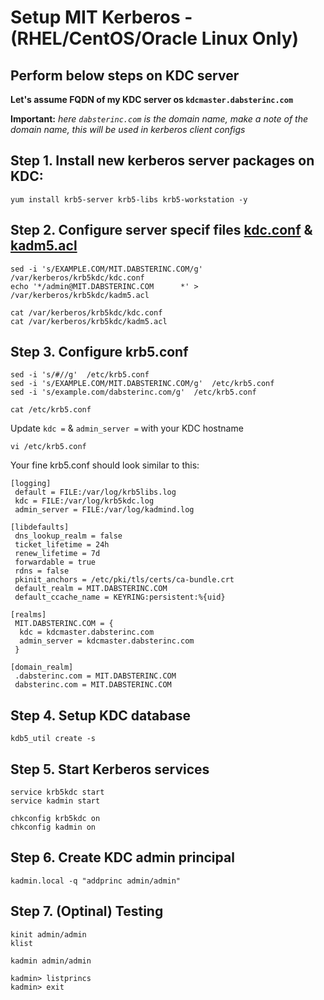 # Setup MIT Kerberos - (RHEL/CentOS/Oracle Linux Only)


## Perform below steps on KDC server

__Let's assume FQDN of my KDC server os `kdcmaster.dabsterinc.com`__

__Important:__
_here `dabsterinc.com` is the domain name, make a note of the domain name, this will be used in kerberos client configs_



## Step 1. Install new kerberos server packages on KDC:
```
yum install krb5-server krb5-libs krb5-workstation -y

```

## Step 2. Configure server specif files [kdc.conf](https://web.mit.edu/kerberos/krb5-1.12/doc/admin/conf_files/kdc_conf.html) & [kadm5.acl](https://web.mit.edu/kerberos/krb5-1.12/doc/admin/conf_files/kadm5_acl.html)

```
sed -i 's/EXAMPLE.COM/MIT.DABSTERINC.COM/g' /var/kerberos/krb5kdc/kdc.conf
echo '*/admin@MIT.DABSTERINC.COM	  *' > /var/kerberos/krb5kdc/kadm5.acl
```

```
cat /var/kerberos/krb5kdc/kdc.conf
cat /var/kerberos/krb5kdc/kadm5.acl
```

## Step 3. Configure krb5.conf

```
sed -i 's/#//g'  /etc/krb5.conf
sed -i 's/EXAMPLE.COM/MIT.DABSTERINC.COM/g'  /etc/krb5.conf
sed -i 's/example.com/dabsterinc.com/g'  /etc/krb5.conf

cat /etc/krb5.conf
```

Update `kdc =` & `admin_server =` with your KDC hostname

```
vi /etc/krb5.conf

```
Your fine krb5.conf should look similar to this:
```
[logging]
 default = FILE:/var/log/krb5libs.log
 kdc = FILE:/var/log/krb5kdc.log
 admin_server = FILE:/var/log/kadmind.log

[libdefaults]
 dns_lookup_realm = false
 ticket_lifetime = 24h
 renew_lifetime = 7d
 forwardable = true
 rdns = false
 pkinit_anchors = /etc/pki/tls/certs/ca-bundle.crt
 default_realm = MIT.DABSTERINC.COM
 default_ccache_name = KEYRING:persistent:%{uid}

[realms]
 MIT.DABSTERINC.COM = {
  kdc = kdcmaster.dabsterinc.com
  admin_server = kdcmaster.dabsterinc.com
 }

[domain_realm]
 .dabsterinc.com = MIT.DABSTERINC.COM
 dabsterinc.com = MIT.DABSTERINC.COM
```


## Step 4. Setup KDC database

```
kdb5_util create -s

```
## Step 5. Start Kerberos services

```
service krb5kdc start
service kadmin start

chkconfig krb5kdc on
chkconfig kadmin on

```

## Step 6. Create KDC admin principal

```
kadmin.local -q "addprinc admin/admin"

```

## Step 7. (Optinal) Testing

```
kinit admin/admin
klist
```

```
kadmin admin/admin

```

```
kadmin> listprincs
kadmin> exit

```





